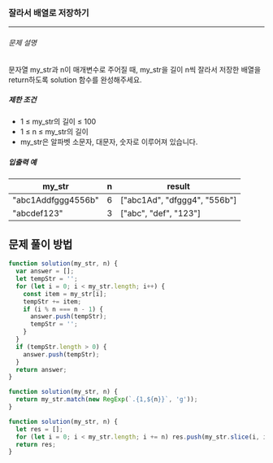 ### 잘라서 배열로 저장하기

---

###### 문제 설명

문자열 my_str과 n이 매개변수로 주어질 때, my_str을 길이 n씩 잘라서 저장한 배열을 return하도록 solution 함수를 완성해주세요.

##### 제한 조건

- 1 ≤ my_str의 길이 ≤ 100
- 1 ≤ n ≤ my_str의 길이
- my_str은 알파벳 소문자, 대문자, 숫자로 이루어져 있습니다.

##### 입출력 예

| my_str             | n   | result                       |
| ------------------ | --- | ---------------------------- |
| "abc1Addfggg4556b" | 6   | ["abc1Ad", "dfggg4", "556b"] |
| "abcdef123"        | 3   | ["abc", "def", "123"]        |

## 문제 풀이 방법

```javascript
function solution(my_str, n) {
  var answer = [];
  let tempStr = '';
  for (let i = 0; i < my_str.length; i++) {
    const item = my_str[i];
    tempStr += item;
    if (i % n === n - 1) {
      answer.push(tempStr);
      tempStr = '';
    }
  }
  if (tempStr.length > 0) {
    answer.push(tempStr);
  }
  return answer;
}
```

```javascript
function solution(my_str, n) {
  return my_str.match(new RegExp(`.{1,${n}}`, 'g'));
}
```

```javascript
function solution(my_str, n) {
  let res = [];
  for (let i = 0; i < my_str.length; i += n) res.push(my_str.slice(i, i + n));
  return res;
}
```
